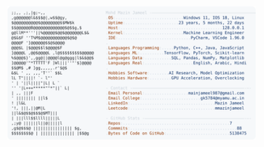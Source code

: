 <picture>
  <source srcset="https://raw.githubusercontent.com/mmazinjameel/mmazinjameel/main/dark_mode.svg?v=1745727115" media="(prefers-color-scheme: dark)">
  <img src="https://raw.githubusercontent.com/mmazinjameel/mmazinjameel/main/light_mode.svg?v=1745727115">
</picture>
